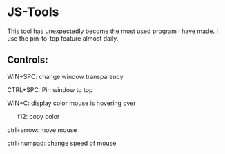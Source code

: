 # JS-Tools

This tool has unexpectedly become the most used program I have made. I use the pin-to-top feature almost daily.


<style>li {list-style-type: none;}</style>

## Controls:
WIN+SPC: change window transparency

CTRL+SPC: Pin window to top

WIN+C: display color mouse is hovering over
* f12: copy color

ctrl+arrow: move mouse

ctrl+numpad: change speed of mouse
